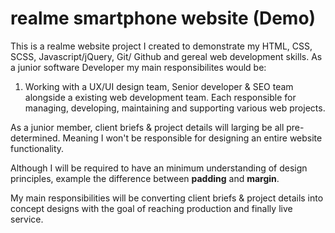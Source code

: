 # realme smartphone website (Demo)
This is a realme website project I created to demonstrate my HTML, CSS, SCSS, Javascript/jQuery, Git/ Github and gereal web development skills.
As a junior software Developer my main responsibilites would be:

1. Working with a UX/UI design team, Senior developer & SEO team alongside a existing web development team. Each responsible for managing, developing, maintaining and supporting 
various web projects.

As a junior member, client briefs & project details will larging be all pre-determined. Meaning I won't be responsible for designing an entire website functionality.

Although I will be required to have an minimum understanding of design principles, example the difference between **padding** and **margin**.

My main responsibilities will be converting client briefs & project details into concept designs with the goal of reaching production and finally live service. 
